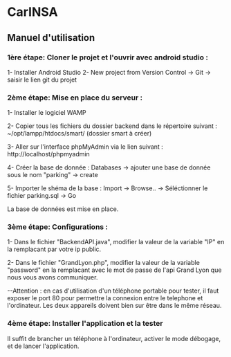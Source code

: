 # CarINSA

## Manuel d'utilisation

### 1ère étape: Cloner le projet et l'ouvrir avec android studio :

1-  Installer Android Studio
2-  New project from Version Control -> Git -> saisir le lien git du projet

### 2ème étape: Mise en place du serveur :

1-  Installer le logiciel WAMP

2-  Copier tous les fichiers du dossier backend dans le répertoire suivant : ~/opt/lampp/htdocs/smart/ (dossier smart à créer)

3-  Aller sur l'interface phpMyAdmin via le lien suivant : http://localhost/phpmyadmin

4-  Créer la base de donnée : Databases -> ajouter une base de donnée sous le nom "parking" -> create

5-  Importer le shéma de la base : Import -> Browse.. -> Séléctionner le fichier parking.sql -> Go

La base de données est mise en place.

### 3ème étape: Configurations :

1-  Dans le fichier "BackendAPI.java", modifier la valeur de la variable "IP" en la remplacant par votre ip public.

2-  Dans le fichier "GrandLyon.php", modifier la valeur de la variable "password" en la remplacant avec le mot de passe de l'api Grand Lyon que nous vous avons communiquer.

--Attention : en cas d'utilisation d'un téléphone portable pour tester, il faut exposer le port 80 pour permettre la connexion entre le telephone et l'ordinateur. Les deux appareils doivent bien sur être dans le même réseau.

### 4ème étape: Installer l'application et la tester

Il suffit de brancher un téléphone à l'ordinateur, activer le mode débogage, et de lancer l'application.
